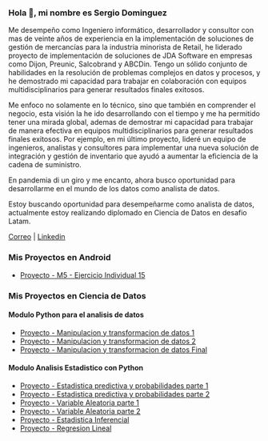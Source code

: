 ### Hola 👋, mi nombre es Sergio Dominguez 

Me desempeño como Ingeniero informático, desarrollador y consultor con mas de veinte años de experiencia en la implementación de soluciones de gestión de mercancías para la industria minorista de Retail, he liderado proyecto de implementación de soluciones de JDA Software en empresas como Dijon, Preunic, Salcobrand y ABCDin. Tengo un sólido conjunto de habilidades en la resolución de problemas complejos en datos y procesos, y he demostrado mi capacidad para trabajar en colaboración con equipos multidisciplinarios para generar resultados finales exitosos. 

Me enfoco no solamente en lo técnico, sino que también en comprender el negocio, esta visión la he ido desarrollando con el tiempo y me ha permitido tener una mirada global, ademas de demostrar mi capacidad para trabajar de manera efectiva en equipos multidisciplinarios para generar resultados finales exitosos. Por ejemplo, en mi último proyecto, lideré un equipo de ingenieros, analistas y consultores para implementar una nueva solución de integración y gestión de inventario que ayudó a aumentar la eficiencia de la cadena de suministro.

En pandemia di un giro y me encanto, ahora busco oportunidad para desarrollarme en el mundo de los datos como analista de datos.

Estoy buscando oportunidad para desempeñarme como analista de datos, actualmente estoy realizando diplomado en Ciencia de Datos en desafio Latam.

[Correo](sergio.castle@gmail.com)  |  [Linkedin](https://www.linkedin.com/in/sergio-dom%C3%ADnguez-castillo-sdcing) 

### Mis Proyectos en Android

- [Proyecto - M5 - Ejercicio Individual 15](https://github.com/sergio-dominguez-castillo/m5_ejercicio_individual_15.git)


### Mis Proyectos en Ciencia de Datos

#### Modulo Python para el analisis de datos
- [Proyecto - Manipulacion y transformacion de datos 1](https://github.com/sergio-dominguez-castillo/Manipulacion_y_transformacion_de_datos_1.git)
- [Proyecto - Manipulacion y transformacion de datos 2](https://github.com/sergio-dominguez-castillo/Manipulacion_y_transformacion_de_datos_2.git)
- [Proyecto - Manipulacion y transformacion de datos Final](https://github.com/sergio-dominguez-castillo/Manipulacion_y_tranformacion_Final.git)


#### Modulo Analisis Estadistico con Python
- [Proyecto - Estadistica predictiva y probabilidades parte 1](https://github.com/sergio-dominguez-castillo/Estadistica_Descriptiva_y_Probabilidades_1.git)
- [Proyecto - Estadistica predictiva y probabilidades parte 2](https://github.com/sergio-dominguez-castillo/Estadistica_predictiva_y_probabilidades_2.git)
- [Proyecto - Variable Aleatoria parte 1](https://github.com/sergio-dominguez-castillo/Variable_Aleatoria_1.git)
- [Proyecto - Variable Aleatoria parte 2](https://github.com/sergio-dominguez-castillo/Variable_aleatoria_2.git)
- [Proyecto - Estadistica Inferencial](https://github.com/sergio-dominguez-castillo/Estadistica_inferencial.git)
- [Proyecto - Regresion Lineal](https://github.com/sergio-dominguez-castillo/Regresion_Lineal.git)


  




